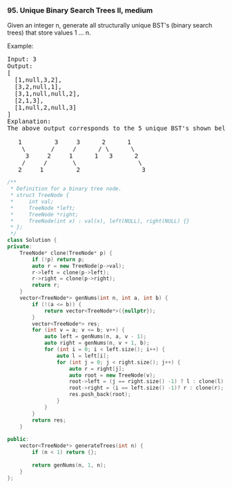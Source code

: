 ### 95. Unique Binary Search Trees II, medium
Given an integer n, generate all structurally unique BST's (binary search trees) that store values 1 ... n.

Example:
<pre>
Input: 3
Output:
[
  [1,null,3,2],
  [3,2,null,1],
  [3,1,null,null,2],
  [2,1,3],
  [1,null,2,null,3]
]
Explanation:
The above output corresponds to the 5 unique BST's shown below:

   1         3     3      2      1
    \       /     /      / \      \
     3     2     1      1   3      2
    /     /       \                 \
   2     1         2                 3
</pre>

```c++
/**
 * Definition for a binary tree node.
 * struct TreeNode {
 *     int val;
 *     TreeNode *left;
 *     TreeNode *right;
 *     TreeNode(int x) : val(x), left(NULL), right(NULL) {}
 * };
 */
class Solution {
private:
    TreeNode* clone(TreeNode* p) {
        if (!p) return p;
        auto r = new TreeNode(p->val);
        r->left = clone(p->left);
        r->right = clone(p->right);
        return r;
    }
    vector<TreeNode*> genNums(int n, int a, int b) {
        if (!(a <= b)) {
            return vector<TreeNode*>({nullptr});
        }
        vector<TreeNode*> res;
        for (int v = a; v <= b; v++) {
            auto left = genNums(n, a, v - 1);
            auto right = genNums(n, v + 1, b);
            for (int i = 0; i < left.size(); i++) {
                auto l = left[i];
                for (int j = 0; j < right.size(); j++) {
                    auto r = right[j];
                    auto root = new TreeNode(v);
                    root->left = (j == right.size() -1) ? l : clone(l);
                    root->right = (i == left.size() -1)? r : clone(r);
                    res.push_back(root);
                }
            }
        }
        return res;
    }
    
public:
    vector<TreeNode*> generateTrees(int n) {
        if (n < 1) return {};
        
        return genNums(n, 1, n);
    }
};
```
